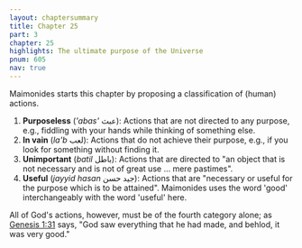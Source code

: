 ```yaml
---
layout: chaptersummary
title: Chapter 25
part: 3
chapter: 25
highlights: The ultimate purpose of the Universe
pnum: 605
nav: true
---
```


Maimonides starts this chapter by proposing a classification of (human) actions.
1. **Purposeless** (_'abas'_ عبث): Actions that are not directed to any purpose, e.g., fiddling with your hands while thinking of something else.
2. **In vain** (_la'b_ لعب): Actions that do not achieve their purpose, e.g., if you look for something without finding it. 
3. **Unimportant** (_batil_ باطل): Actions that are directed to "an object that is not necessary and is not of great use ... mere pastimes".
4. **Useful** (_jayyid hasan_ جيد حسن): Actions that are "necessary or useful for the purpose which is to be attained". Maimonides uses the word 'good' interchangeably with the word 'useful' here.

All of God's actions, however, must be of the fourth category alone; as [Genesis 1:31](https://www.sefaria.org/Genesis.1.31) says, "God saw everything that he had made, and behlod, it was very good."

